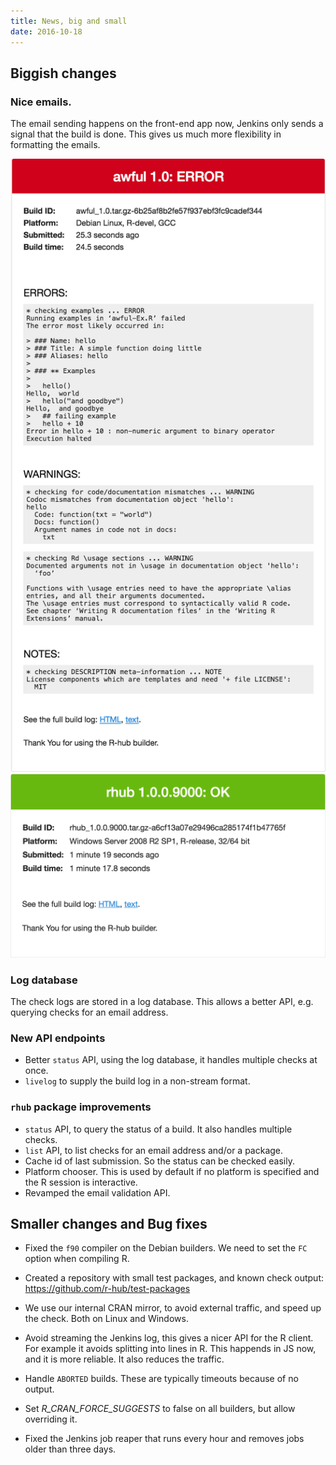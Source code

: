 ```yaml
---
title: News, big and small
date: 2016-10-18
---
```


## Biggish changes

### Nice emails.

The email sending happens on the front-end app now, Jenkins only sends a signal that the build is done. This gives us much more flexibility in formatting the emails.

![](/images/nice-email-1.png)
![](/images/nice-email-2.png)

### Log database

The check logs are stored in a log database. This allows a better API, e.g. querying checks for an email address.

### New API endpoints

* Better `status` API, using the log database, it handles multiple checks at once.
* `livelog` to supply the build log in a non-stream format.

### `rhub` package improvements

* `status` API, to query the status of a build. It also handles multiple checks.
* `list` API, to list checks for an email address and/or a package.
* Cache id of last submission. So the status can be checked easily.
* Platform chooser. This is used by default if no platform is specified and the R session is interactive.
* Revamped the email validation API.

## Smaller changes and Bug fixes

* Fixed the `f90` compiler on the Debian builders. We need to set the `FC` option when compiling R.

* Created a repository with small test packages, and known check output: https://github.com/r-hub/test-packages

* We use our internal CRAN mirror, to avoid external traffic, and speed up the check. Both on Linux and Windows.

* Avoid streaming the Jenkins log, this gives a nicer API for the R client. For example it avoids splitting into lines in R. This happends in JS now, and it is more reliable. It also reduces the traffic.

* Handle `ABORTED` builds. These are typically timeouts because of no output.

* Set _R_CRAN_FORCE_SUGGESTS_ to false on all builders, but allow overriding it.

* Fixed the Jenkins job reaper that runs every hour and removes jobs older than three days.
